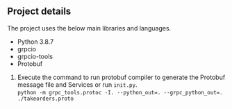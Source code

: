 ## Project details

The project uses the below main libraries and languages.
* Python 3.8.7 
* grpcio
* grpcio-tools
* Protobuf

1. Execute the command to run protobuf compiler to generate the Protobuf message file and Services or run `init.py`.  
   ``python -m grpc_tools.protoc -I. --python_out=. --grpc_python_out=. ./takeorders.proto``
